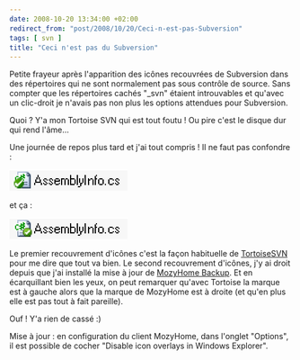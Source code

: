 ```yaml
---
date: 2008-10-20 13:34:00 +02:00
redirect_from: "post/2008/10/20/Ceci-n-est-pas-Subversion"
tags: [ svn ]
title: "Ceci n'est pas du Subversion"
---
```


Petite frayeur après l'apparition des icônes recouvrées de Subversion dans
des répertoires qui ne sont normalement pas sous contrôle de source. Sans
compter que les répertoires cachés "_svn" étaient introuvables et qu'avec un
clic-droit je n'avais pas non plus les options attendues pour Subversion.

Quoi ? Y'a mon Tortoise SVN qui est tout foutu ! Ou pire c'est le
disque dur qui rend l'âme...

Une journée de repos plus tard et j'ai tout compris ! Il ne faut pas
confondre :

![un fichier coché de vert](/public/2008/recouvrement-tortoise.gif)

et ça :

![un autre fichier coché de vert](/public/2008/recouvrement-mozy.gif)

Le premier recouvrement d'icônes c'est la façon habituelle de [TortoiseSVN](http://tortoisesvn.tigris.org/) pour me dire que tout va bien.
Le second recouvrement d'icônes, j'y ai droit depuis que j'ai installé la mise
à jour de [MozyHome
Backup](https://mozy.com/?ref=AX2L46 "(avec mon code de référence pour que j'ai encore plus de place :)"). Et en écarquillant bien les yeux, on peut remarquer qu'avec
Tortoise la marque est à gauche alors que la marque de MozyHome est à droite
(et qu'en plus elle est pas tout à fait pareille).

Ouf ! Y'a rien de cassé :)

Mise à jour : en configuration du client MozyHome, dans l'onglet
"Options", il est possible de cocher "Disable icon overlays in Windows
Explorer".
